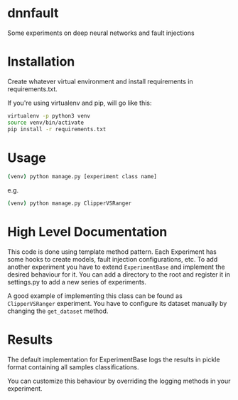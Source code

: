 # dnnfault
Some experiments on deep neural networks and fault injections

# Installation

Create whatever virtual environment and install requirements in requirements.txt.

If you're using virtualenv and pip, will go like this:

```bash
virtualenv -p python3 venv
source venv/bin/activate
pip install -r requirements.txt
```

# Usage

```bash
(venv) python manage.py [experiment class name]
```

e.g.
```bash
(venv) python manage.py ClipperVSRanger
```

# High Level Documentation

This code is done using template method pattern. Each Experiment has some hooks to create models, 
fault injection configurations, etc. To add another experiment you have to extend `ExperimentBase` and implement
the desired behaviour for it. You can add a directory to the root and register it in settings.py to add a new series of 
experiments.

A good example of implementing this class can be found as `ClipperVSRanger` experiment. You have to configure its
dataset manually by changing the `get_dataset` method. 

# Results

The default implementation for ExperimentBase logs the results in pickle format containing all samples classifications.

You can customize this behaviour by overriding the logging methods in your experiment.
